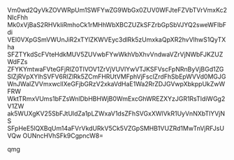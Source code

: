 Vm0wd2QyVkZOVWRpUm1SWFYwZG9WbGx0ZUV0WFJteFZVbTVrVmxKc2NIcFhh
Mk0xVjBaS2RHVkliRmhoCk1rMHhWbXBCZUZkSFZrbGpSbVJYQ2sweWFIbFdi
VEI0VXpGSmVWUnJiR2xTYlZKWVEyc3dlRk5zUmxkaQpXR2hvVlhwS1QyTXha
SFZTYkdScFVteHdkMUV5ZUVwbFYwWkhVbXhvVndwaVZrVjNWbFJKZUZWdFZs
ZFYKYmtwaFVteGFjRlZ0TlVOV1ZrVjVUVlYwVTJKSFVscFpNRnByVjBGd1ZG
SlZjRVpXYlhSVFV6RlZlRk5ZCmFHRUtVMFphVjFsclZrdFhSbEpWVVd0MGJG
WnJWalZVVmxwcllXeGFjbGRzV2xkaVdHaE1Wa2RrZDJGVwpXbkppUkZwWFRW
WktTRmxVUms1bFZsWnlDbHBHWjB0WmExcGhWREZXYzJGR1RsTldiWGg2V1ZW
ak5WUXgKV25SbFJtUldZa1pLZWxaV1dsZFhSVGxXWlVkR1UyVnNXbTlYVjNS
SFpHeE5lQXBqUm14aFVrVkdURkV5Ck5VZGpSMHB1VUZRd1MwTnVjRFJsUVQw
OUNncHVhSFk9CgpncW8=

qmg
